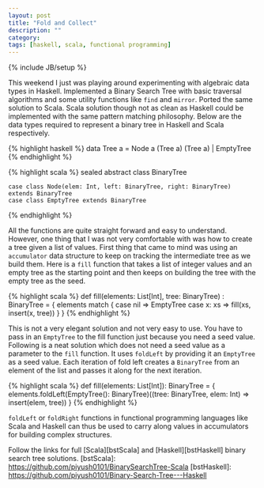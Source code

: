 ```yaml
---
layout: post
title: "Fold and Collect"
description: ""
category: 
tags: [haskell, scala, functional programming]
---
```

{% include JB/setup %}

This weekend I just was playing around experimenting with algebraic data types in Haskell. Implemented a Binary Search Tree with basic traversal algorithms and some utility functions like `find` and `mirror`. Ported the same solution to Scala. Scala solution though not as clean as Haskell could be implemented with the same pattern matching philosophy. Below are the data types required to represent a binary tree in Haskell and Scala respectively.

{% highlight haskell %}
	data Tree a = Node a (Tree a) (Tree a) | EmptyTree
{% endhighlight %}

{% highlight scala %} 
	sealed abstract class BinaryTree

	case class Node(elem: Int, left: BinaryTree, right: BinaryTree) extends BinaryTree
	case class EmptyTree extends BinaryTree
{% endhighlight %}

All the functions are quite straight forward and easy to understand. However, one thing that I was not very comfortable with was how to create a tree given a list of values. First thing that came to mind was using an `accumulator` data structure to keep on tracking the intermediate tree as we build them. Here is a `fill` function that takes a list of integer values and an empty tree as the starting point and then keeps on building the tree with the empty tree as the seed.

{% highlight scala %}
	def fill(elements: List[Int], tree: BinaryTree) : BinaryTree = {
		elements match {
			case nil => EmptyTree
			case x: xs => fill(xs, insert(x, tree))
		}
	}
{% endhighlight %}

This is not a very elegant solution and not very easy to use. You have to pass in an `EmptyTree` to the fill function just because you need a seed value. Following is a neat solution which does not need a seed value as a parameter to the `fill` function. It uses `foldLeft` by providing it an `EmptyTree` as a seed value. Each iteration of fold left creates a `BinaryTree` from an element of the list and passes it along for the next iteration.

{% highlight scala %}
	def fill(elements: List[Int]): BinaryTree = {
		elements.foldLeft(EmptyTree(): BinaryTree)((tree: BinaryTree, elem: Int) => insert(elem, tree))
  	}
{% endhighlight %}

`foldLeft` or `foldRight` functions in functional programming languages like Scala and Haskell can thus be used to carry along values in accumulators for building complex structures.

Follow the links for full [Scala][bstScala] and [Haskell][bstHaskell] binary search tree solutions.
[bstScala]: https://github.com/piyush0101/BinarySearchTree-Scala
[bstHaskell]: https://github.com/piyush0101/Binary-Search-Tree---Haskell
